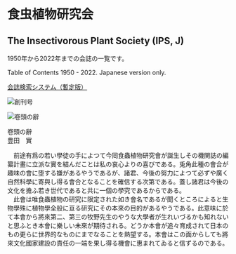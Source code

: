 # 食虫植物研究会
## The Insectivorous Plant Society (IPS, J)

1950年から2022年までの会誌の一覧です。

Table of Contents 1950 - 2022. Japanese version only.

[会誌検索システム（暫定版）](https://tsajiki.github.io/ips-search/)

![創刊号](https://github.com/tsajiki/IPS-Japan/blob/master/Journals/001/DSC_3896.jpg)

![卷頭の辭](https://github.com/tsajiki/IPS-Japan/blob/master/Journals/001/DSC_3900.jpg)

卷頭の辭  
豊田　實  

　前途有爲の若い學徒の手によつて今囘食蟲植物研究會が誕生しその機関誌の編纂計畫に立派な實を結んだことは私の哀心よりの喜びである。兎角此種の會合が趣味の會に堕する嫌があるやうであるが、諸君、今後の努力によつて必ずや廣く自然科學に寄與し得る會合となることを確信する次第である。蓋し諸君は今後の文化を擔ふ若き世代であると共に一個の學究であるからである。  
　此會は唯食蟲植物の研究に限定された如き會名であるが聞くところによると生物學殊に植物學全般に亘る研究にその本來の目的があるやうである。此意味に於て本會から將來第二、第三の牧野先生のやうな大學者が生れいづるかも知れないと思ふとき本會に樂しい未來が期待される。どうか本會が追々育成されて日本のもの更らに世界的なものにまでなることを熱望する。本會はこの面からしても將來文化國家建設の責任の一端を果し得る機會に惠まれてゐると信ずるのである。
